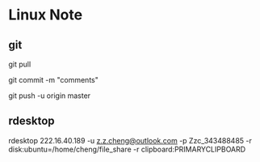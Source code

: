 # Linux Note

## git

git pull

git commit -m "comments"

git push -u origin master

## rdesktop

rdesktop 222.16.40.189 -u z.z.cheng@outlook.com -p Zzc_343488485 -r disk:ubuntu=/home/cheng/file_share -r clipboard:PRIMARYCLIPBOARD
